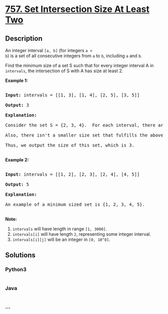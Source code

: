 # [757. Set Intersection Size At Least Two](https://leetcode.com/problems/set-intersection-size-at-least-two)

## Description
<p>

An integer interval <code>[a, b]</code> (for integers <code>a < b</code>) is a set of all consecutive integers from <code>a</code> to <code>b</code>, including <code>a</code> and <code>b</code>.

</p><p>

Find the minimum size of a set S such that for every integer interval A in <code>intervals</code>, the intersection of S with A has size at least 2.

</p>



<p><b>Example 1:</b><br />

<pre>

<b>Input:</b> intervals = [[1, 3], [1, 4], [2, 5], [3, 5]]

<b>Output:</b> 3

<b>Explanation:</b>

Consider the set S = {2, 3, 4}.  For each interval, there are at least 2 elements from S in the interval.

Also, there isn't a smaller size set that fulfills the above condition.

Thus, we output the size of this set, which is 3.

</pre>

</p>



<p><b>Example 2:</b><br />

<pre>

<b>Input:</b> intervals = [[1, 2], [2, 3], [2, 4], [4, 5]]

<b>Output:</b> 5

<b>Explanation:</b>

An example of a minimum sized set is {1, 2, 3, 4, 5}.

</pre>

</p>



<p><b>Note:</b><br><ol>

<li><code>intervals</code> will have length in range <code>[1, 3000]</code>.</li>

<li><code>intervals[i]</code> will have length <code>2</code>, representing some integer interval.</li>

<li><code>intervals[i][j]</code> will be an integer in <code>[0, 10^8]</code>.</li>

</ol></p>


## Solutions


<!-- tabs:start -->

### **Python3**

```python

```

### **Java**

```java

```

### **...**
```

```

<!-- tabs:end -->